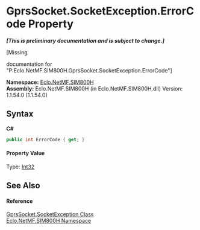# GprsSocket.SocketException.ErrorCode Property 
 _**\[This is preliminary documentation and is subject to change.\]**_

\[Missing <summary> documentation for "P:Eclo.NetMF.SIM800H.GprsSocket.SocketException.ErrorCode"\]

**Namespace:**&nbsp;<a href="N_Eclo_NetMF_SIM800H">Eclo.NetMF.SIM800H</a><br />**Assembly:**&nbsp;Eclo.NetMF.SIM800H (in Eclo.NetMF.SIM800H.dll) Version: 1.1.54.0 (1.1.54.0)

## Syntax

**C#**<br />
``` C#
public int ErrorCode { get; }
```


#### Property Value
Type: <a href="http://msdn2.microsoft.com/en-us/library/td2s409d" target="_blank">Int32</a>

## See Also


#### Reference
<a href="T_Eclo_NetMF_SIM800H_GprsSocket_SocketException">GprsSocket.SocketException Class</a><br /><a href="N_Eclo_NetMF_SIM800H">Eclo.NetMF.SIM800H Namespace</a><br />